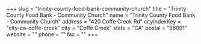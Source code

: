 +++
slug = "trinity-county-food-bank-community-church"
title = "Trinity County Food Bank - Community Church"
name = "Trinity County Food Bank - Community Church"
address = "420 Coffe Creek Rd"
cityIndexKey = "city-ca-coffe-creek"
city = "Coffe Creek"
state = "CA"
postal = "96091"
website = ""
phone = ""
fax = ""
+++
